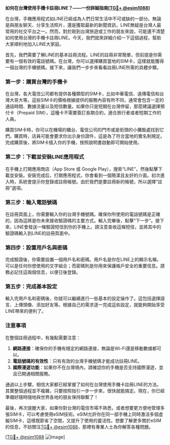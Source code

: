 **如何在台灣使用手機卡註冊LINE？——一份詳細指南[[TG💪+ @esim1088](https://t.me/s/esim1088)]**

在台灣，手機應用程式如LINE已經成為人們日常生活中不可或缺的一部分。無論是與朋友聊天、分享生活照片，還是獲取最新的新聞資訊，LINE無疑是台灣人最常用的社交平台之一。然而，對於剛到台灣旅遊或工作的朋友來說，可能還不清楚如何使用台灣的手機卡註冊LINE。今天，我們就來詳細介紹一下這個過程，幫助大家順利地加入LINE大家庭。

首先，我們需要了解LINE的基本註冊流程。LINE的註冊非常簡單，但前提是你需要有一個有效的電話號碼。在台灣，你可以選擇購買當地的SIM卡，這樣就能獲得一個台灣的手機號碼。接下來，讓我們一步步來看看註冊LINE所需的具體步驟。

### 第一步：購買台灣的手機卡

在台灣，各大電信公司都有提供各種類型的SIM卡，比如中華電信、遠傳電信和台灣大哥大等。這些SIM卡的價格根據提供的服務內容有所不同，通常會包含一定的通話時間、數據流量以及短信數量。如果你只是短期在台灣停留，那麼建議選擇預付卡（Prepaid SIM），這種卡不需要簽訂長期合約，適合旅行者或者短期工作的人員。

購買SIM卡時，你可以在機場的櫃台、電信公司的門市或是街頭的小攤販處找到它們。購買時，店員可能會要求你出示身份證件，這是為了符合當地的實名制規定。完成購買後，將SIM卡插入你的手機，按照說明書啟動即可開始使用。

### 第二步：下載並安裝LINE應用程式

在手機上打開應用商店（App Store 或 Google Play），搜索“LINE”，然後點擊下載並安裝。安裝完成后，打開應用程式，你會看到一個簡潔且友好的介面。初次進入時，系統會提示你登錄或註冊帳號。由於我們是要註冊新的帳號，所以選擇“註冊”選項。

### 第三步：輸入電話號碼

在註冊頁面上，你需要輸入你的台灣手機號碼。確保你所使用的電話號碼是正確的，因為這將是你未來接收驗證碼的主要方式。輸入完畢後，點擊“下一步”。接下來，LINE會發送一條驗證短信到你的手機上。請注意查收這條短信，並將其中的驗證碼輸入到LINE的註冊頁面中。

### 第四步：設置用戶名與密碼

完成驗證後，你需要設置一個用戶名和密碼。用戶名是你在LINE上的顯示名稱，可以是任何你想使用的文字組合；而密碼則是你用來保護帳戶安全的重要信息。請務必記住這兩個信息，以便日後登錄。

### 第五步：完成基本設定

輸入完用戶名和密碼後，你就可以繼續進行一些基本的設定操作了。這包括選擇語言、上傳頭像、添加好友等。根據自己的需求逐一完成這些設定，就能夠開始享受LINE帶來的便利了。

### 注意事項

在整個註冊過程中，有幾點需要注意：

1. **網路連接**：確保你的手機有穩定的網路連接，無論是Wi-Fi還是移動數據都可以。
2. **電話號碼的有效性**：只有有效的台灣手機號碼才能成功註冊LINE。
3. **國際漫遊功能**：如果你不在台灣境內，請確認你的手機是否支持國際漫遊，並且已開通相關服務。

通過以上步驟，相信大家都已經掌握了如何在台灣使用手機卡註冊LINE的方法。其實整個過程並不複雜，只要按照指引一步一步來，很快就能搞定。現在，你已經準備好隨時隨地與世界各地的朋友保持聯繫了！

最後，再次提醒大家，如果你對台灣的電信市場不熟悉，或者想要更方便地管理多張SIM卡，可以考慮使用eSIM技術。eSIM允許你在同一部手機上同時激活多個虛擬SIM卡，這樣既節省了空間，又提升了使用的靈活性。想要了解更多關於eSIM的信息，不妨關注[TG💪+ @esim1088](https://t.me/s/esim1088)，那裡有專業人士為你解答各種問題。

[[TG💪+ @esim1088](https://t.me/s/esim1088) ![Image](https://i.postimg.cc/4NQfJmqS/Snipaste-2025-05-13-00-14-12.png)]